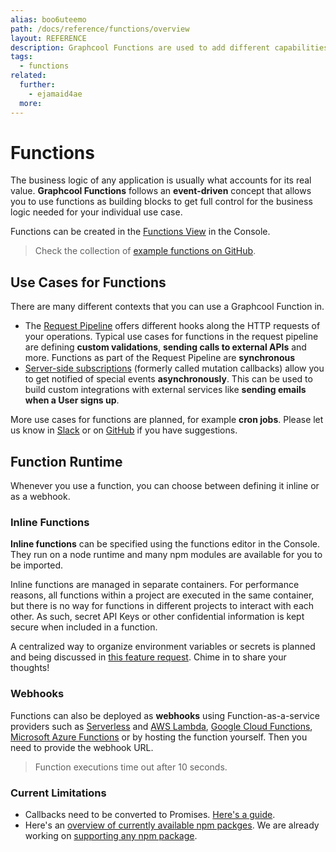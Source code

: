```yaml
---
alias: boo6uteemo
path: /docs/reference/functions/overview
layout: REFERENCE
description: Graphcool Functions are used to add different capabilities to your Graphcool project. Validate mutation input, extend your schema and more!
tags:
  - functions
related:
  further:
    - ejamaid4ae
  more:
---
```


# Functions

The business logic of any application is usually what accounts for its real value.
**Graphcool Functions** follows an **event-driven** concept that allows you to use functions as building blocks to get full control for the business logic needed for your individual use case.

Functions can be created in the [Functions View](!alias-ejamaid4ae) in the Console.

> Check the collection of [example functions on GitHub](https://github.com/graphcool-examples/functions).

## Use Cases for Functions

There are many different contexts that you can use a Graphcool Function in.

* The [Request Pipeline](!alias-pa6guruhaf) offers different hooks along the HTTP requests of your operations. Typical use cases for functions in the request pipeline are defining **custom validations**, **sending calls to external APIs** and more. Functions as part of the Request Pipeline are **synchronous**
* [Server-side subscriptions]() (formerly called mutation callbacks) allow you to get notified of special events **asynchronously**. This can be used to build custom integrations with external services like **sending emails when a User signs up**.

More use cases for functions are planned, for example **cron jobs**. Please let us know in [Slack](https://slack.graph.cool) or on [GitHub](https://github.com/graphcool/feature-requests/issues?q=is%3Aissue+is%3Aopen+label%3Aarea%2Ffunctions) if you have suggestions.

## Function Runtime

Whenever you use a function, you can choose between defining it inline or as a webhook.

### Inline Functions

**Inline functions** can be specified using the functions editor in the Console. They run on a node runtime and many npm modules are available for you to be imported.

Inline functions are managed in separate containers. For performance reasons, all functions within a project are executed in the same container, but there is no way for functions in different projects to interact with each other. As such, secret API Keys or other confidential information is kept secure when included in a function.

A centralized way to organize environment variables or secrets is planned and being discussed in [this feature request](https://github.com/graphcool/feature-requests/issues/229). Chime in to share your thoughts!

### Webhooks

Functions can also be deployed as **webhooks** using Function-as-a-service providers such as [Serverless](https://serverless.com/) and [AWS Lambda](https://aws.amazon.com/lambda/), [Google Cloud Functions](https://cloud.google.com/functions/), [Microsoft Azure Functions](https://azure.microsoft.com/) or by hosting the function yourself. Then you need to provide the webhook URL.

> Function executions time out after 10 seconds.

### Current Limitations

* Callbacks need to be converted to Promises. [Here's a guide](https://egghead.io/lessons/javascript-convert-a-callback-to-a-promise).
* Here's an [overview of currently available npm packges](https://tehsis.github.io/webtaskio-canirequire/). We are already working on [supporting any npm package](https://github.com/graphcool/feature-requests/issues/226).
